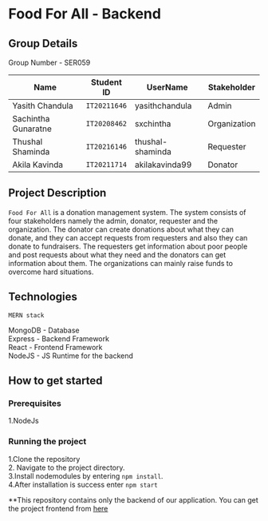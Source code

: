 # Food For All - Backend

## Group Details
Group Number - SER059

| Name     | Student ID      | UserName  | Stakeholder
| ------------- | ------------- | --------    | --------    |
| Yasith Chandula | `IT20211646`  | yasithchandula   |Admin   |
| Sachintha Gunaratne | `IT20208462`  | sxchintha   |Organization   |
| Thushal Shaminda | `IT20216146`  | thushal-shaminda   |Requester   |
| Akila Kavinda | `IT20211714`  | akilakavinda99   |Donator   |

## Project Description

`Food For All` is a donation management system. The system consists of four stakeholders namely the admin, donator, requester and the organization. The donator can create donations about what they can donate, and they can accept requests from requesters and also they can donate to fundraisers. The requesters get information about poor people and post requests about what they need and the donators can get information about them. The organizations can mainly raise funds to overcome hard situations.

## Technologies
`MERN stack`

MongoDB - Database\
Express - Backend Framework\
React  - Frontend Framework\
NodeJS - JS Runtime for the backend

## How to get started
### Prerequisites
 1.NodeJs
 
 ### Running the project

1.Clone the repository\
2. Navigate to the project directory.\
3.Install nodemodules by entering `npm install`.\
4.After installation is success enter `npm start`

**This repository contains only the backend of our application. You can get the project frontend from [here](https://github.com/akilakavinda99/Food-For-All-Frontend)
